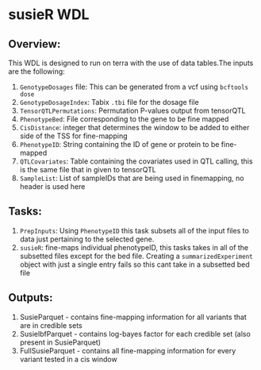 # susieR WDL 

## Overview: 
This WDL is designed to run on terra with the use of data tables.The inputs are the following:
1. `GenotypeDosages` file: This can be generated from a vcf using `bcftools dose`
2. `GenotypeDosageIndex`: Tabix `.tbi` file for the dosage file
3. `TensorQTLPermutations`: Permutation P-values output from tensorQTL
4. `PhenotypeBed`: File corresponding to the gene to be fine mapped
5. `CisDistance`: integer that determines the window to be added to either side of the TSS for fine-mapping
6. `PhenotypeID`: String containing the ID of gene or protein to be fine-mapped
7. `QTLCovariates`: Table containing the covariates used in QTL calling, this is the same file that in given to tensorQTL 
8. `SampleList`: List of sampleIDs that are being used in finemapping, no header is used here 



## Tasks:
1. `PrepInputs`: Using `PhenotypeID` this task subsets all of the input files to data just pertaining to the selected gene.
2. `susieR`: fine-maps individual phenotypeID, this tasks takes in all of the subsetted files except for the bed file. Creating a `summarizedExperiment` object with just a single entry fails so this cant take in a subsetted bed file

## Outputs:
1. SusieParquet - contains fine-mapping information for all variants that are in credible sets
2. SusielbfParquet - contains log-bayes factor for each credible set (also present in SusieParquet)
3. FullSusieParquet - contains all fine-mapping information for every variant tested in a cis window



